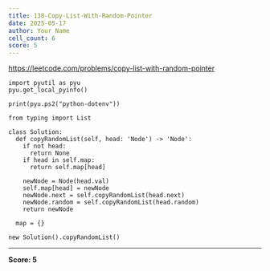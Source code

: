 ```yaml
---
title: 138-Copy-List-With-Random-Pointer
date: 2025-05-17
author: Your Name
cell_count: 6
score: 5
---
```


https://leetcode.com/problems/copy-list-with-random-pointer


```
import pyutil as pyu
pyu.get_local_pyinfo()
```


```
print(pyu.ps2("python-dotenv"))
```


```
from typing import List
```


```
class Solution:
  def copyRandomList(self, head: 'Node') -> 'Node':
    if not head:
      return None
    if head in self.map:
      return self.map[head]

    newNode = Node(head.val)
    self.map[head] = newNode
    newNode.next = self.copyRandomList(head.next)
    newNode.random = self.copyRandomList(head.random)
    return newNode

  map = {}
```


```
new Solution().copyRandomList()
```


---
**Score: 5**